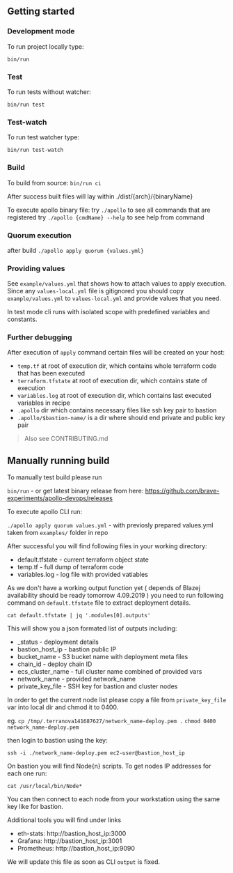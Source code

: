 ## Getting started

### Development mode
To run project locally type:

`bin/run`

### Test
To run tests without watcher:

`bin/run test`

### Test-watch
To run test watcher type:

`bin/run test-watch`

### Build
To build from source:
`bin/run ci`

After success built files will lay within ./dist/{arch}/{binaryName}

To execute apollo binary file:
try `./apollo` to see all commands that are registered
try `./apollo {cmdName} --help` to see help from command

### Quorum execution
after build
`./apollo apply quorum {values.yml}`

### Providing values
See `example/values.yml` that shows how to attach values to apply execution. 
Since any `values-local.yml` file is gitignored
you should copy `example/values.yml` to `values-local.yml` and provide values that you need.

In test mode cli runs with isolated scope with predefined variables and constants.

### Further debugging
After execution of `apply` command certain files will be created on your host:
- `temp.tf` at root of execution dir, which contains whole terraform code that has been executed
- `terraform.tfstate` at root of execution dir, which contains state of execution
- `variables.log` at root of execution dir, which contains last executed variables in recipe
- `.apollo` dir which contains necessary files like ssh key pair to bastion
- `.apollo/$bastion-name/` is a dir where should end private and public key pair
> Also see CONTRIBUTING.md


## Manually running build

To manually test build please run 

`bin/run`  - or get latest binary release from here: https://github.com/brave-experiments/apollo-devops/releases 

To execute apollo CLI run:

`./apollo apply quorum values.yml`  - with previosly prepared values.yml taken from `examples/` folder in repo

After successful you will find following files in your working directory:
* default.tfstate   - current terraform object state
* temp.tf           - full dump of terraform code
* variables.log     - log file with provided vatiables


As we don't have a working output function yet ( depends of Blazej availability  should be ready  tomorrow 4.09.2019 )
you need to run following command on `default.tfstate` file to extract deployment details.

`cat default.tfstate | jq '.modules[0].outputs'`

This will show you a json formated list of outputs including:
* _status           - deployment details
* bastion_host_ip   - bastion public IP
* bucket_name       - S3 bucket name with deployment meta files
* chain_id          - deploy chain ID
* ecs_cluster_name  - full cluster name combined of provided vars
* network_name      - provided network_name
* private_key_file  - SSH key for bastion and cluster nodes

In order to get the current node list please copy a file from `private_key_file` var into local dir and chmod it to 0400.

eg. 
`cp /tmp/.terranova141687627/network_name-deploy.pem .`
`chmod 0400 network_name-deploy.pem`

then login to bastion using the key:

`ssh -i ./network_name-deploy.pem ec2-user@bastion_host_ip`

On bastion you will find Node{n} scripts. To get nodes IP addresses for each one run:

`cat /usr/local/bin/Node*`

You can then connect to each node from your workstation using the same key like for bastion.

Additional tools you will find under links
* eth-stats: http://bastion_host_ip:3000
* Grafana: http://bastion_host_ip:3001
* Prometheus: http://bastion_host_ip:9090




We will update this file as soon as CLI `output` is fixed. 